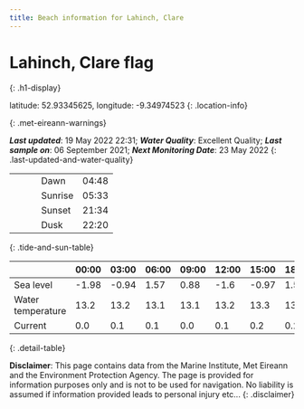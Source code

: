 ```yaml
---
title: Beach information for Lahinch, Clare
---
```

# Lahinch, Clare <span class="material-icons blue-flag" alt="This a Blue Flag beach">flag</span>
{: .h1-display}

latitude: 52.93345625, longitude: -9.34974523
{: .location-info}


{: .met-eireann-warnings}

___Last updated___: 19 May 2022 22:31; ___Water Quality___: Excellent Quality;
___Last sample on___: 06 September 2021; ___Next Monitoring Date___: 23 May 2022
{: .last-updated-and-water-quality}

|   |   |   |   |   |
|---|---|---|---|---|
|   |   |   | Dawn  | 04:48 |
|   |   |   | Sunrise  | 05:33 |
|   |   |   | Sunset  | 21:34 |
|   |   |   | Dusk  | 22:20 |
{: .tide-and-sun-table}

<div></div>

| | 00:00 | 03:00 | 06:00 | 09:00 | 12:00 | 15:00 | 18:00 | 21:00 |
|---|---|---|---|---|---|---|---|---|
| Sea level | -1.98 | -0.94 | 1.57 | 0.88| -1.6 | -0.97 | 1.56 | 1.25 |
| Water temperature | 13.2 | 13.2 | 13.1 | 13.1 | 13.2 | 13.3 | 13.3 | 13.3 |
| Current | 0.0 | 0.1 | 0.1 | 0.0 | 0.1| 0.2 | 0.2 | 0.1 |
{: .detail-table}

__Disclaimer__: This page contains data from the Marine Institute,
Met Eireann and the Environment Protection Agency. The page is provided for
information purposes only and is not to be used for navigation. No liability
is assumed if information provided leads to personal injury etc...
{: .disclaimer}